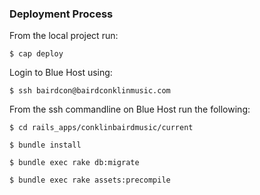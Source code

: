 ### Deployment Process

From the local project run:

```
$ cap deploy
```

Login to Blue Host using:

```
$ ssh bairdcon@bairdconklinmusic.com
```

From the ssh commandline on Blue Host run the following:

```
$ cd rails_apps/conklinbairdmusic/current

$ bundle install

$ bundle exec rake db:migrate

$ bundle exec rake assets:precompile
```


